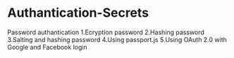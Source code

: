 # Authantication-Secrets
Password authantication
1.Ecryption password
2.Hashing password
3.Salting and hashing password
4.Using passport.js
5.Using OAuth 2.0 with Google and Facebook login
